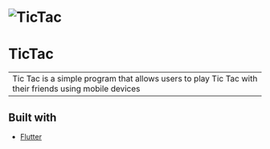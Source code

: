 # ![TicTac](https://github.com/MaherWasel/TIC-TAC/assets/132270545/baff2f24-2aea-4a0a-a300-65f11052c1d2)
# TicTac
<table>
<tr>
<td>
  Tic Tac is a simple program that allows users to play Tic Tac with their friends using mobile devices
</td>
</tr>
</table>

## Built with 

- [Flutter](https://flutter.dev/) 

